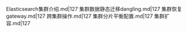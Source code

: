 Elasticsearch集群介绍.md|127
集群数据静态迁移dangling.md|127
集群恢复gateway.md|127
跨集群操作.md|127
集群分片平衡配置.md|127
集群扩容.md|127
